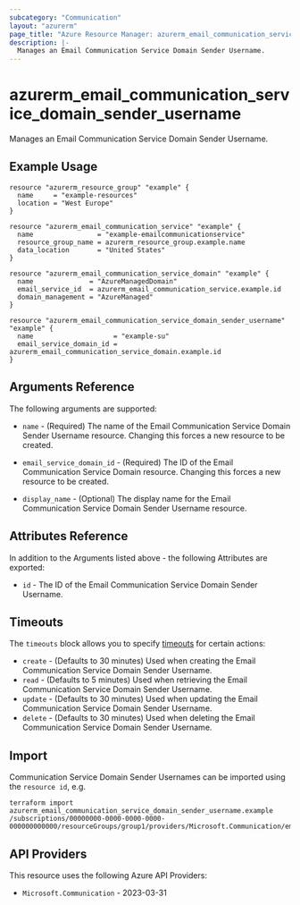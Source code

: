 ```yaml
---
subcategory: "Communication"
layout: "azurerm"
page_title: "Azure Resource Manager: azurerm_email_communication_service_domain_sender_username"
description: |-
  Manages an Email Communication Service Domain Sender Username.
---
```


# azurerm_email_communication_service_domain_sender_username

Manages an Email Communication Service Domain Sender Username.

## Example Usage

```hcl
resource "azurerm_resource_group" "example" {
  name     = "example-resources"
  location = "West Europe"
}

resource "azurerm_email_communication_service" "example" {
  name                = "example-emailcommunicationservice"
  resource_group_name = azurerm_resource_group.example.name
  data_location       = "United States"
}

resource "azurerm_email_communication_service_domain" "example" {
  name              = "AzureManagedDomain"
  email_service_id  = azurerm_email_communication_service.example.id
  domain_management = "AzureManaged"
}

resource "azurerm_email_communication_service_domain_sender_username" "example" {
  name                    = "example-su"
  email_service_domain_id = azurerm_email_communication_service_domain.example.id
}
```

## Arguments Reference

The following arguments are supported:

* `name` - (Required) The name of the Email Communication Service Domain Sender Username resource. Changing this forces a new resource to be created.

* `email_service_domain_id` - (Required) The ID of the Email Communication Service Domain resource. Changing this forces a new resource to be created.

* `display_name` - (Optional) The display name for the Email Communication Service Domain Sender Username resource.

## Attributes Reference

In addition to the Arguments listed above - the following Attributes are exported:

* `id` - The ID of the Email Communication Service Domain Sender Username.

## Timeouts

The `timeouts` block allows you to specify [timeouts](https://developer.hashicorp.com/terraform/language/resources/configure#define-operation-timeouts) for certain actions:

* `create` - (Defaults to 30 minutes) Used when creating the Email Communication Service Domain Sender Username.
* `read` - (Defaults to 5 minutes) Used when retrieving the Email Communication Service Domain Sender Username.
* `update` - (Defaults to 30 minutes) Used when updating the Email Communication Service Domain Sender Username.
* `delete` - (Defaults to 30 minutes) Used when deleting the Email Communication Service Domain Sender Username.

## Import

Communication Service Domain Sender Usernames can be imported using the `resource id`, e.g.

```shell
terraform import azurerm_email_communication_service_domain_sender_username.example /subscriptions/00000000-0000-0000-0000-000000000000/resourceGroups/group1/providers/Microsoft.Communication/emailServices/service1/domains/domain1/senderUsernames/username1
```

## API Providers
<!-- This section is generated, changes will be overwritten -->
This resource uses the following Azure API Providers:

* `Microsoft.Communication` - 2023-03-31
